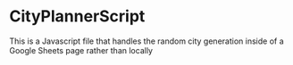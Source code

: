 # CityPlannerScript
This is a Javascript file that handles the random city generation inside of a Google Sheets page rather than locally
